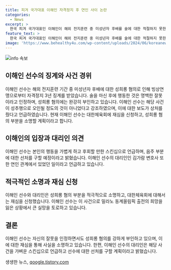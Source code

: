 ```yaml
---
title: 피겨 국가대표 이해인 자격정지 후 연인 사이 논란
categories:
  - News
excerpt: >
  한국 피겨 국가대표인 이해인이 해외 전지훈련 중 미성년자 후배를 술에 대한 적절하지 못한 행동으로 인해 징계를 받았으며, 후배에 대한 성추행 혐의를 부인하고 사과했습니다. 그녀는 밀라노 동계올림픽 출전이 불발됨에 따라 큰 실망과 아픔을 토로하며 대한체육회에 재심을 신청했습니다. 그의 변호인은 성폭력 혐의를 부인하고, 음주 부분에 대해서는 선처를 구할 것이라고 밝혔습니다. (150자)
feature_text: >
  한국 피겨 국가대표인 이해인이 해외 전지훈련 중 미성년자 후배를 술에 대한 적절하지 못한 행동으로 인해 징계를 받았으며, 후배에 대한 성추행 혐의를 부인하고 사과했습니다. 그녀는 밀라노 동계올림픽 출전이 불발됨에 따라 큰 실망과 아픔을 토로하며 대한체육회에 재심을 신청했습니다. 그의 변호인은 성폭력 혐의를 부인하고, 음주 부분에 대해서는 선처를 구할 것이라고 밝혔습니다. (150자)
image: 'https://www.behealthy4u.com/wp-content/uploads/2024/06/koreanews.jpg'
---
```


<p><img src="https://www.behealthy4u.com/wp-content/uploads/2024/06/koreanews.jpg" alt="info 속보" /></p>

<h2 data-ke-size="size26">이해인 선수의 징계와 사건 경위</h2>

<p data-ke-size="size16">이해인 선수는 해외 전지훈련 기간 중 미성년자 후배에 대한 성희롱 혐의로 인해 빙상연맹으로부터 자격정지 3년 징계를 받았습니다. 술을 마신 후에 행동한 것은 명백한 잘못이라고 인정하며, 성희롱 혐의에는 완강히 부인하고 있습니다. 이해인 선수는 해당 사건이 성추행으로 오인될 정도의 것이 아니었다고 강조하였으며, 이에 대한 보도가 상처를 줬다고 언급하였습니다. 현재 이해인 선수는 대한체육회에 재심을 신청하고, 성희롱 혐의 부분을 소명할 계획이라고 합니다.</p>

<h2 data-ke-size="size26">이해인의 입장과 대리인 의견</h2>

<p data-ke-size="size16">이해인 선수는 본인의 행동을 가볍게 하고 후회할 만한 스킨십으로 언급하며, 음주 부분에 대한 선처를 구할 예정이라고 밝혔습니다. 이해인 선수의 대리인인 김가람 변호사 또한 연인 관계에서 있었던 일이라고 언급하고 있습니다.</p>

<h2 data-ke-size="size26">적극적인 소명과 재심 신청</h2>

<p data-ke-size="size16">이해인 선수와 대리인은 성희롱 혐의 부분을 적극적으로 소명하고, 대한체육회에 대해서는 재심을 신청했습니다. 이해인 선수는 이 사건으로 밀라노 동계올림픽 출전의 희망을 잃은 상황에서 큰 실망을 토로하고 있습니다.</p>

<h2 data-ke-size="size26">결론</h2>

<p data-ke-size="size16">이해인 선수는 자신의 잘못을 인정하면서도 성희롱 혐의를 강하게 부인하고 있으며, 이에 대한 재심을 통해 사실을 소명하고 있습니다. 한편, 이해인 선수의 대리인은 해당 사건을 가벼운 스킨십으로 언급하고 선수에 대한 선처를 구할 계획이라고 밝혔습니다.</p>
생생한 뉴스, <a href="https://qoogle.tistory.com" rel="dofollow">qoogle.tistory.com</a>



